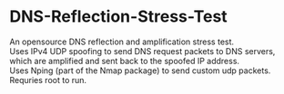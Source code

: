 # DNS-Reflection-Stress-Test
An opensource DNS reflection and amplification stress test.
<br>Uses IPv4 UDP spoofing to send DNS request packets to DNS servers, which are amplified and sent back to the spoofed IP address.
<br>Uses Nping (part of the Nmap package) to send custom udp packets. Requries root to run.
